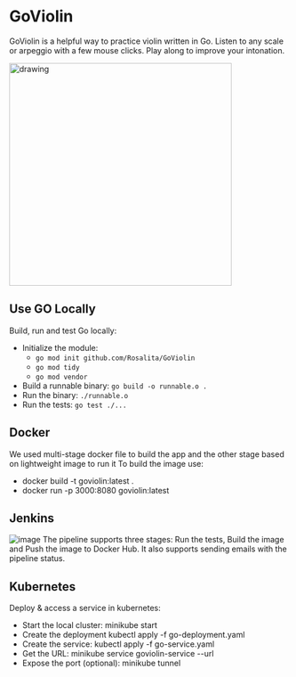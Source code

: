 # GoViolin

GoViolin is a helpful way to practice violin written in Go. Listen to any scale or arpeggio with a few mouse clicks. Play along to improve your intonation.

<img src="https://user-images.githubusercontent.com/56788883/175832396-30f2b8cd-1963-4bcb-9d90-b8ee393b24ef.png" alt="drawing" width="400"/>


## Use GO Locally
Build, run and test Go locally:
- Initialize the module: 
  - `go mod init github.com/Rosalita/GoViolin`
  - `go mod tidy`
  - `go mod vendor`
- Build a runnable binary: `go build -o runnable.o .`
- Run the binary: `./runnable.o`
- Run the tests: `go test ./...`

## Docker
We used multi-stage docker file to build the app and the other stage based on lightweight image to run it
  To build the image use:
  -  docker build -t goviolin:latest .
  -  docker run -p 3000:8080 goviolin:latest

## Jenkins
![image](https://user-images.githubusercontent.com/56788883/175832347-652d700b-16e1-4b43-8fc2-30f39a86a287.png)
The pipeline supports three stages: Run the tests, Build the image and Push the image to Docker Hub.
It also supports sending emails with the pipeline status.


## Kubernetes
Deploy & access a service in kubernetes:
- Start the local cluster: minikube start
- Create the deployment  kubectl apply -f go-deployment.yaml
- Create the service: kubectl apply -f go-service.yaml
- Get the URL: minikube service goviolin-service --url
- Expose the port (optional): minikube tunnel


